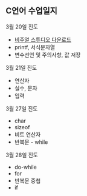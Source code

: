 <h2>C언어 수업일지</h2>
<p>3월 20일 진도</p>
<ul>
<li><a href="https://visualstudio.microsoft.com/ko/thank-you-downloading-visual-studio/?sku=Community&rel=16">비주얼 스튜디오 다운로드 </a></li>
<li>printf, 서식문자열</li>
<li>변수선언 및 주의사항, 값 저장</li>
</ul>
<p>3월 21일 진도</p>
<ul>
	<li>연산자</li>
	<li>실수, 문자</li>
	<li>입력</li>
</ul>
<p>3월 27일 진도</p>
<ul>
	<li>char</li>
	<li>sizeof</li>
	<li>비트 연산자</li>
	<li>반복문 - while</li>
</ul>
<p>3월 28일 진도</p>
<ul>
	<li>do-while</li>
	<li>for</li>
	<li>반복문 중첩</li>
	<li>if</li>
</ul>


